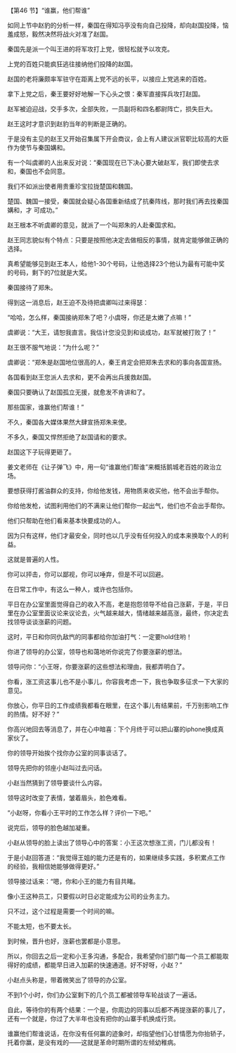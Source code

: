 【第46 节】“谁赢，他们帮谁”




如同上节中赵豹的分析一样，秦国在得知冯亭没有向自己投降，却向赵国投降，恼羞成怒，毅然决然将战火对准了赵国。

秦国先是派一个叫王进的将军攻打上党，很轻松就予以攻克。

上党的百姓只能疯狂逃往接纳他们投降的赵国。



赵国的老将廉颇率军驻守在距离上党不远的长平，以接应上党逃来的百姓。

拿下上党之后，秦王要好好地解一下心头之恨：秦军直接挥兵攻打赵国。

赵军被迫迎战，交手多次，全部失败，一员副将和四名都尉阵亡，损失巨大。



赵王这时才意识到赵豹当年的判断是正确的。

于是没有主见的赵王又开始召集属下开会商议，会上有人建议派官职比较高的大臣作为使节与秦国媾和。

有一个叫虞卿的人出来反对说：“秦国现在已下决心要大破赵军，我们即使去求和，秦国也不会同意。

我们不如派出使者用贵重珍宝拉拢楚国和魏国。

楚国、魏国一接受，秦国就会疑心各国重新结成了抗秦阵线，那时我们再去找秦国媾和，才
可成功。”



赵王根本不听虞卿的意见，就派了一个叫郑朱的人赴秦国求和。

赵王同志貌似有个特点：只要是按照他决定去做相反的事情，就肯定能够做正确的选择。

真希望能够见到赵王本人，给他1-30个号码，让他选择23个他认为最有可能中奖的号码，剩下的7位就是大奖。



秦国接待了郑朱。

得到这一消息后，赵王迫不及待把虞卿叫过来得瑟：

“哈哈，怎么样，秦国接纳郑朱了吧？小虞呀，你还是太嫩了点嘛！”

虞卿说：“大王，请恕我直言。我估计您没见到和谈成功，赵军就被打败了！”

赵王很不服气地说：“为什么呢？”

虞卿说：“郑朱是赵国地位很高的人，秦王肯定会把郑朱去求和的事向各国宣扬。

各国看到赵王您派人去求和，更不会再出兵援救赵国。

秦国只要确认了赵国孤立无援，就愈发不肯讲和了。

那些国家，谁赢他们帮谁！”



不久，秦国各大媒体果然大肆宣扬郑朱来使。

不多久，秦国又悍然拒绝了赵国请和的要求。

赵国这下子玩得更砸了。



姜文老师在《让子弹飞》中，用一句“谁赢他们帮谁”来概括鹅城老百姓的政治立场。

要想获得打酱油群众的支持，你给他发钱，用物质来收买他，他不会出手帮你。

你给他发枪，试图利用他们的不满来让他们帮你一起出气，他们也不会出手帮你。

他们只帮助在他们看来基本快要成功的人。

因为只有这样，他们才最安全，同时也以几乎没有任何投入的成本来换取个人的利益。

这就是普遍的人性。

你可以抨击，你可以鄙视，你可以唾弃，但是不可以回避。



在日常工作中，有这么一种人，或许也包括你。

平日在办公室里面觉得自己的收入不高，老是抱怨领导不给自己涨薪，于是，平日里在办公室里面议论来议论去，火气越来越大，情绪越来越高涨，最终，你决定去找领导谈谈涨薪的问题。

这时，平日和你同仇敌忾的同事都给你加油打气：一定要hold住哟！

你进了领导的办公室，领导也和蔼地听你说完了你要涨薪的想法。

领导问你：“小王呀，你要涨薪的这些想法和理由，我都弄明白了。

你看，涨工资这事儿也不是小事儿，你容我考虑一下，我也争取多征求一下大家的意见。

你放心，你平日的工作成绩我都看在眼里，在这个事儿有结果前，千万别影响工作的热情。好不好？”



你高兴地回去等消息了，并在心中暗喜：下个月终于可以把山寨的iphone换成真家伙了。

你的领导开始挨个找你办公室的同事谈话了。

领导先把你的邻座小赵叫过去问话。

小赵当然猜到了领导要谈什么内容。

领导这时改变了表情，皱着眉头，脸色难看。

“小赵呀，你看小王平时的工作怎么样？评价一下吧。”

说完后，领导的脸色越加凝重。

小赵从领导的脸上读出了领导心中的答案：小王这次想涨工资，门儿都没有！

于是小赵回答道：“我觉得王姐的能力还是有的，如果继续多实践，多积累点工作的经验，我相信她能够做得更好。”

领导接过话来：“嗯，你和小王的能力有目共睹。

像小王这种员工，只要假以时日必定能成为公司的业务主力。

只不过，这个过程是需要一个时间的嘛。

不能太短，也不要太长。

到时候，晋升也好，涨薪也罢都是小意思。

所以，你回去之后一定和小王多沟通，多配合，我希望你们部门每一个员工都能取得好的成绩，都能早日进入加薪的快速通道。好不好呀，小赵？”

小赵点头称是，带着微笑出了领导的办公室。



不到1个小时，你们办公室剩下的几个员工都被领导车轮战谈了一遍话。

自此，等待你的有两个结果：一个是，你周边的同事以后都不再提涨薪的事儿了，还有一个就是，你过了大半年也没有把你的山寨手机换成行货。

谁赢他们帮谁说话，在你没有任何赢的迹象时，却指望他们心甘情愿为你抬轿子，托着你赢，是没有戏的——这就是革命时期所谓的左倾幼稚病。

